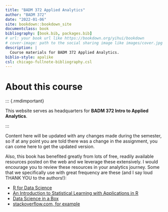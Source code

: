 ```yaml
--- 
title: "BADM 372 Applied Analytics"
author: "BADM 372"
date: "2022-01-06"
site: bookdown::bookdown_site
documentclass: book
bibliography: [book.bib, packages.bib]
# url: your book url like https://bookdown.org/yihui/bookdown
# cover-image: path to the social sharing image like images/cover.jpg
description: |
  Course materials for BADM 372 Applied Analytics.
biblio-style: apalike
csl: chicago-fullnote-bibliography.csl
---
```


# About this course

::: {.rmdimportant}

This website serves as headquarters for **BADM 372 Intro to Applied  Analytics**. 

:::


Content here will be updated with any changes made during the semester, so if at any point you are told there was a change in the assignment, you can come here to get the updated version.

Also, this book has benefited greatly from lots of free, readily available resources posted on the web and we leverage these extensively. I would encourage you to review these resources in your analytics journey. Some that we specifically use with great frequency are these (and I say loud THANK YOU to the authors!):

- [R for Data Science](https://r4ds.had.co.nz/)
- [An Introduction to Statistical Learning with Applications in R](https://trevorhastie.github.io/ISLR/)
- [Data Science in a Box](https://datasciencebox.org/)
- [stackoverflow.com, for example](https://stackoverflow.com/questions/4862178/remove-rows-with-all-or-some-nas-missing-values-in-data-frame?rq=1)





